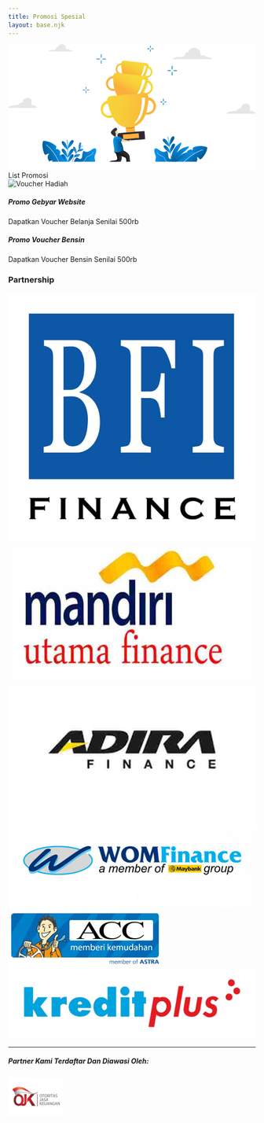 ```yaml
---
title: Promosi Spesial
layout: base.njk
---
```

<div class="promo-page-wrapper">
  <div class="hero-promosi-final text-center">
      <div class="container">
          <img src="/assets/img/ilustrasi-piala.png" alt="Piala Promosi" class="img-fluid">
      </div>
  </div>

  <div class="list-promosi-final">
      <div class="container">
          <div class="card shadow-lg border-0 promo-container">
              <div class="promo-header">
                  List Promosi
              </div>
              <div class="card-body p-4">
                  <div class="row g-4">
                      <div class="col-lg-4 text-center">
                          <img src="/assets/img/gift-voucher.png" class="img-fluid rounded" alt="Voucher Hadiah">
                      </div>
                      <div class="col-lg-8">
                          <div class="card promo-card-item mb-3">
                              <div class="card-body">
                                  <h5 class="fw-bold">Promo Gebyar Website</h5>
                                  <p class="mb-0">Dapatkan Voucher Belanja Senilai 500rb</p>
                              </div>
                          </div>
                          <div class="card promo-card-item">
                              <div class="card-body">
                                  <h5 class="fw-bold">Promo Voucher Bensin</h5>
                                  <p class="mb-0">Dapatkan Voucher Bensin Senilai 500rb</p>
                              </div>
                          </div>
                      </div>
                  </div>
              </div>
          </div>
      </div>
  </div>

  <div class="container py-5 text-center">
      <h3 class="fw-bolder mb-5">Partnership</h3>
      <div class="row align-items-center justify-content-center g-5">
          <div class="col-6 col-sm-4 col-md-2"><img src="/assets/img/logos/bfi.png" class="img-fluid partnership-logo" alt="logo BFI"></div>
          <div class="col-6 col-sm-4 col-md-2"><img src="/assets/img/logos/mandiri.png" class="img-fluid partnership-logo" alt="logo Mandiri"></div>
          <div class="col-6 col-sm-4 col-md-2"><img src="/assets/img/logos/adira.png" class="img-fluid partnership-logo" alt="logo Adira"></div>
          <div class="col-6 col-sm-4 col-md-2"><img src="/assets/img/logos/wom.png" class="img-fluid partnership-logo" alt="logo WOM"></div>
          <div class="col-6 col-sm-4 col-md-2"><img src="/assets/img/logos/acc.png" class="img-fluid partnership-logo" alt="logo ACC"></div>
          <div class="col-6 col-sm-4 col-md-2"><img src="/assets/img/logos/kreditplus.png" class="img-fluid partnership-logo" alt="logo KreditPlus"></div>
      </div>
      <hr class="my-5">
      <h5 class="fw-bold">Partner Kami Terdaftar Dan Diawasi Oleh:</h5>
      <img src="/assets/img/logos/ojk.png" alt="Logo OJK" style="max-height: 80px;" class="mt-3">
  </div>
</div>